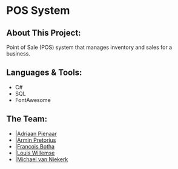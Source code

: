 # POS System
## About This Project:
Point of Sale (POS) system that manages inventory and sales for a business.

## Languages & Tools:
- C#
- SQL
- FontAwesome

## The Team:
- |[Adriaan Pienaar](https://github.com/Adriaan0108)
- |[Armin Pretorius](https://github.com/ArminPretorius)
- |[Francois Botha](https://github.com/FranBotha1990)
- |[Louis Willemse](https://github.com/Luigi-W)
- |[Michael van Niekerk](https://github.com/Michaelvn2420)
